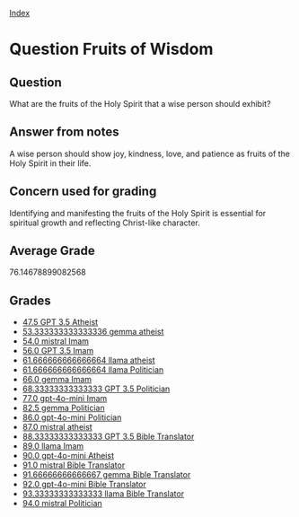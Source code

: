 
[Index](../../index.md)
# Question Fruits of Wisdom
## Question
What are the fruits of the Holy Spirit that a wise person should exhibit?

## Answer from notes
A wise person should show joy, kindness, love, and patience as fruits of the Holy Spirit in their life.

## Concern used for grading
Identifying and manifesting the fruits of the Holy Spirit is essential for spiritual growth and reflecting Christ-like character.

## Average Grade
76.14678899082568

## Grades
 * [47.5 GPT 3.5 Atheist](../answers/GPT_3.5_Atheist/Fruits_of_Wisdom.md)
 * [53.333333333333336 gemma atheist](../answers/gemma_atheist/Fruits_of_Wisdom.md)
 * [54.0 mistral Imam](../answers/mistral_Imam/Fruits_of_Wisdom.md)
 * [56.0 GPT 3.5 Imam](../answers/GPT_3.5_Imam/Fruits_of_Wisdom.md)
 * [61.666666666666664 llama atheist](../answers/llama_atheist/Fruits_of_Wisdom.md)
 * [61.666666666666664 llama Politician](../answers/llama_Politician/Fruits_of_Wisdom.md)
 * [66.0 gemma Imam](../answers/gemma_Imam/Fruits_of_Wisdom.md)
 * [68.33333333333333 GPT 3.5 Politician](../answers/GPT_3.5_Politician/Fruits_of_Wisdom.md)
 * [77.0 gpt-4o-mini Imam](../answers/gpt-4o-mini_Imam/Fruits_of_Wisdom.md)
 * [82.5 gemma Politician](../answers/gemma_Politician/Fruits_of_Wisdom.md)
 * [86.0 gpt-4o-mini Politician](../answers/gpt-4o-mini_Politician/Fruits_of_Wisdom.md)
 * [87.0 mistral atheist](../answers/mistral_atheist/Fruits_of_Wisdom.md)
 * [88.33333333333333 GPT 3.5 Bible Translator](../answers/GPT_3.5_Bible_Translator/Fruits_of_Wisdom.md)
 * [89.0 llama Imam](../answers/llama_Imam/Fruits_of_Wisdom.md)
 * [90.0 gpt-4o-mini Atheist](../answers/gpt-4o-mini_Atheist/Fruits_of_Wisdom.md)
 * [91.0 mistral Bible Translator](../answers/mistral_Bible_Translator/Fruits_of_Wisdom.md)
 * [91.66666666666667 gemma Bible Translator](../answers/gemma_Bible_Translator/Fruits_of_Wisdom.md)
 * [92.0 gpt-4o-mini Bible Translator](../answers/gpt-4o-mini_Bible_Translator/Fruits_of_Wisdom.md)
 * [93.33333333333333 llama Bible Translator](../answers/llama_Bible_Translator/Fruits_of_Wisdom.md)
 * [94.0 mistral Politician](../answers/mistral_Politician/Fruits_of_Wisdom.md)
